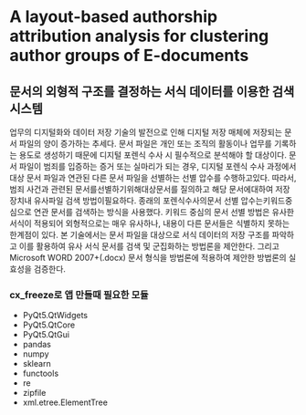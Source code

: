 # A layout-based authorship attribution analysis for clustering author groups of E-documents

## 문서의 외형적 구조를 결정하는 서식 데이터를 이용한 검색 시스템

업무의 디지털화와 데이터 저장 기술의 발전으로 인해 디지털 저장 매체에 저장되는 문서 파일의 양이 증가하는 추세다. 문서 파일은 개인 또는 조직의 활동이나 업무를 기록하는 용도로 생성하기 때문에 디지털 포렌식 수사 시 필수적으로 분석해야 할 대상이다. 문서 파일이 범죄를 입증하는 증거 또는 실마리가 되는 경우, 디지털 포렌식 수사 과정에서 대상 문서 파일과 연관된 다른 문서 파일을 선별하는 선별 압수를 수행하고있다. 따라서, 범죄 사건과 관련된 문서를선별하기위해대상문서를 질의하고 해당 문서에대하여 저장장치내 유사파일 검색 방법이필요하다. 종래의 포렌식수사의문서 선별 압수는키워드중심으로 연관 문서를 검색하는 방식을 사용했다. 키워드 중심의 문서 선별 방법은 유사한 서식이 적용되어 외형적으로는 매우 유사하나, 내용이 다른 문서들은 식별하지 못하는 한계점이 있다. 본 기술에서는 문서 파일을 대상으로 서식 데이터의 저장 구조를 파악하고 이를 활용하여 유사 서식 문서를 검색 및 군집화하는 방법론을 제안한다. 그리고 Microsoft WORD 2007+(.docx) 문서 형식을 방법론에 적용하여 제안한 방법론의 실효성을 검증한다.

### cx_freeze로 앱 만들때 필요한 모듈
- PyQt5.QtWidgets
- PyQt5.QtCore
- PyQt5.QtGui
- pandas
- numpy
- sklearn
- functools
- re
- zipfile
- xml.etree.ElementTree
